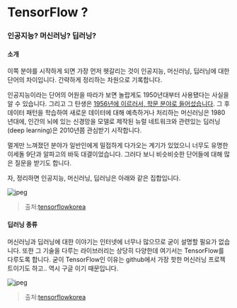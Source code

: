 # TensorFlow ?
### 인공지능? 머신러닝? 딥러닝? 

#### 소개
이쪽 분야를 시작하게 되면 가장 먼저 헷갈리는 것이 인공지능, 머신러닝, 딥러닝에 대한 단어의 차이입니다. 간략하게 정리하는 차원으로 기록합니다.

인공지능이라는 단어의 어원을 따라가 보면 놀랍게도 1950년대부터 사용됐다는 사실을 알 수 있습니다. 그리고 그 탄생은 [1956년에 이르러서, 학문 분야로 들어섰습니다](https://ko.wikipedia.org/wiki/%EC%9D%B8%EA%B3%B5%EC%A7%80%EB%8A%A5#.EC.9D.B8.EA.B3.B5.EC.A7.80.EB.8A.A5.EC.9D.98_.ED.83.84.EC.83.9D.281952-1956.29). 그 후 데이터 패턴을 학습하여 새로운 데이터에 대해 예측하거나 처리하는 머신러닝은 1980년대에, 인간의 뇌에 있는 신경망을 모델로 제작된 뉴럴 네트워크와 관련있는 딥러닝(deep learning)은 2010년쯤 관심받기 시작합니다. 

멀게만 느껴졌던 분야가 일반인에게 밀접하게 다가오는 계기가 있었으니 너무도 유명한 이세돌 9단과 알파고의 바둑 대결이었습니다. 그러다 보니 비슷비슷한 단어들에 대해 많은 질문을 받기도 합니다. 

자, 정리하면 인공지능, 머신러닝, 딥러닝은 아래와 같은 집합입니다.

![jpeg](https://tensorflowkorea.files.wordpress.com/2016/08/ai-ml-dl.jpg?w=359&h=305)
> 출처:[tensorflowkorea](https://tensorflowkorea.wordpress.com/%ED%95%B4%EC%BB%A4%EC%97%90%EA%B2%8C-%EC%A0%84%ED%95%B4%EB%93%A4%EC%9D%80-%EB%A8%B8%EC%8B%A0%EB%9F%AC%EB%8B%9D-1/)

#### 딥러닝 종류 
머신러닝과 딥러닝에 대한 이야기는 인터넷에 너무나 많으므로 굳이 설명할 필요가 없습니다. 또한 그 기술을 다루는 라이브러리는 상당히 다양한데 여기서는 TensorFlow를 다루도록 합니다. 굳이 TensorFlow인 이유는 github에서 가장 핫한 머신러닝 프로젝트이기도 하고.. 역시 구글 이기 때문입니다. 

![jpeg](https://tensorflowkorea.files.wordpress.com/2016/05/comparison_of_deep_learning_package.png)
> 출처:[tensorflowkorea](https://tensorflowkorea.wordpress.com/2016/05/21/%EB%94%A5%EB%9F%AC%EB%8B%9D-%ED%8C%A8%ED%82%A4%EC%A7%80-%EB%B9%84%EA%B5%90/)
